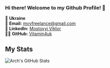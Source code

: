### Hi there! Welcome to my Github Profile! 👋

📍 **Ukraine**  
📧 **Email:** [mvvfreelance@gmail.com](mailto:mvvfreelance@gmail.com)  
🔗 **LinkedIn:** [Mostovyi Viktor](https://www.linkedin.com/in/viktor-mostovyi-869a50209/)  
👨‍💻 **GitHub:**   [Vitamin4uk](https://github.com/vitamin4uk)
<!--
**Vitamin4uk/Vitamin4uk** is a ✨ _special_ ✨ repository because its `README.md` (this file) appears on your GitHub profile.

Here are some ideas to get you started:

- 🔭 I’m currently working on ...
- 🌱 I’m currently learning ...
- 👯 I’m looking to collaborate on ...
- 🤔 I’m looking for help with ...
- 💬 Ask me about ...
- 📫 How to reach me: ...
- 😄 Pronouns: ...
- ⚡ Fun fact: ...
-->

## My Stats

<img align="center" src="https://github-readme-stats.vercel.app/api/?username=Vitamin4uk&&show_icons=true&line_height=27&count_private=true&title_color=ffffff&text_color=c9cacc&icon_color=2bbc8a&bg_color=1d1f21" alt="Arch's GitHub Stats" />
</a>
